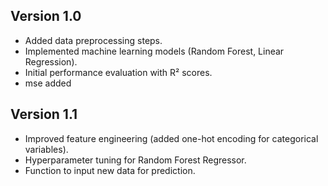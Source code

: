 ## Version 1.0
- Added data preprocessing steps.
- Implemented machine learning models (Random Forest, Linear Regression).
- Initial performance evaluation with R² scores.
- mse added

## Version 1.1
- Improved feature engineering (added one-hot encoding for categorical variables).
- Hyperparameter tuning for Random Forest Regressor.
- Function to input new data for prediction.